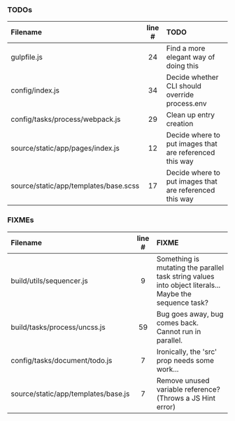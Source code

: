 ### TODOs
| Filename | line # | TODO
|:------|:------:|:------
| gulpfile.js | 24 | Find a more elegant way of doing this
| config/index.js | 34 | Decide whether CLI should override process.env
| config/tasks/process/webpack.js | 29 | Clean up entry creation
| source/static/app/pages/index.js | 12 | Decide where to put images that are referenced this way
| source/static/app/templates/base.scss | 17 | Decide where to put images that are referenced this way

### FIXMEs
| Filename | line # | FIXME
|:------|:------:|:------
| build/utils/sequencer.js | 9 | Something is mutating the parallel task string values into object literals... Maybe the sequence task?
| build/tasks/process/uncss.js | 59 | Bug goes away, bug comes back. Cannot run in parallel.
| config/tasks/document/todo.js | 7 | Ironically, the 'src' prop needs some work...
| source/static/app/templates/base.js | 7 | Remove unused variable reference? (Throws a JS Hint error)